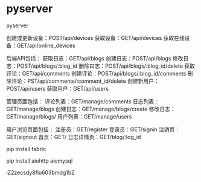 # pyserver
pyserver 

创建或更新设备：POST/api/devices
获取设备：GET/api/devices
获取在线设备：GET/api/online_devices

后端API包括：
获取日志：GET/api/blogs
创建日志：POST/api/blogs
修改日志：POST/api/blogs/:blog_id
删除曰志：POST/api/blogs/:blog_id/delete
获取评论：GET/api/comments
创建评论：POST/api/blogs/:blog_id/comments
刪除评论：PST/api/comments/:comment_id/delete
创建新用户：POST/api/users
获取用户：GET/api/users

管理页面包括：
评论列表：GET/manage/comments
日志列表：GET/manage/blogs
创建日志：GET/manage/blogs/create
修改日志：GET/manage/blogs/
用户列表：GET/manage/users

用户浏览页面包括：
注册员：GET/register
登录员：GET/signin
注销页：GET/signout
首页：GET/
日志详情页：GET/blog/:log_id


pip install fabric

pip install
aiohttp aiomysql

iZ2zecsdy8flu603bmdg1bZ